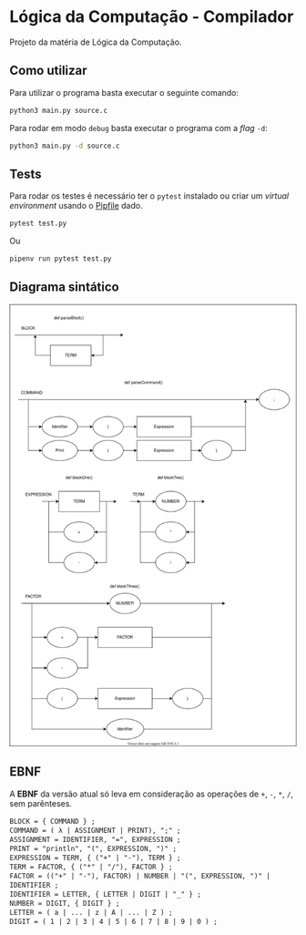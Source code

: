 # Lógica da Computação - Compilador

Projeto da matéria de Lógica da Computação.

## Como utilizar

Para utilizar o programa basta executar o seguinte comando:

```bash
python3 main.py source.c
```

Para rodar em modo `debug` basta executar o programa com a _flag_ `-d`:
```bash
python3 main.py -d source.c
```

## Tests

Para rodar os testes é necessário ter o `pytest` instalado ou criar um _virtual environment_ usando o [Pipfile](Pipfile) dado.

```bash
pytest test.py
```
Ou
```bash
pipenv run pytest test.py
```

## Diagrama sintático

![Diagrama sintático][1]

## EBNF

A **EBNF** da versão atual só leva em consideração as operações de `+`, `-`, `*`, `/`, sem parênteses.

```
BLOCK = { COMMAND } ;
COMMAND = ( λ | ASSIGNMENT | PRINT), ";" ;
ASSIGNMENT = IDENTIFIER, "=", EXPRESSION ;
PRINT = "println", "(", EXPRESSION, ")" ;
EXPRESSION = TERM, { ("+" | "-"), TERM } ;
TERM = FACTOR, { ("*" | "/"), FACTOR } ;
FACTOR = (("+" | "-"), FACTOR) | NUMBER | "(", EXPRESSION, ")" | IDENTIFIER ;
IDENTIFIER = LETTER, { LETTER | DIGIT | "_" } ;
NUMBER = DIGIT, { DIGIT } ;
LETTER = ( a | ... | z | A | ... | Z ) ;
DIGIT = ( 1 | 2 | 3 | 4 | 5 | 6 | 7 | 8 | 9 | 0 ) ;
```

[1]: ./diagrama-sintatico.drawio.svg
